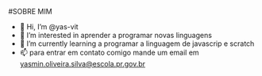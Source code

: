 #SOBRE MIM
- 👋 Hi, I’m @yas-vit
- 👀 I’m interested in aprender a programar novas linguagens 
- 🌱 I’m currently learning a programar a linguagem de javascrip e scratch 
- 📫 para entrar em contato comigo mande um email em yasmin.oliveira.silva@escola.pr.gov.br


